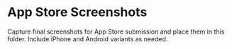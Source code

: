 # App Store Screenshots

Capture final screenshots for App Store submission and place them in this folder.
Include iPhone and Android variants as needed.
